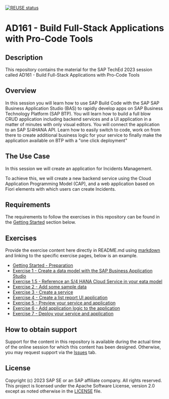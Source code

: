 [![REUSE status](https://api.reuse.software/badge/github.com/SAP-samples/teched2023-AD161)](https://api.reuse.software/info/github.com/SAP-samples/teched2023-AD161)

# AD161 - Build Full-Stack Applications with Pro-Code Tools

## Description

This repository contains the material for the SAP TechEd 2023 session called AD161 - Build Full-Stack Applications with Pro-Code Tools

## Overview

In this session you will learn how to use SAP Build Code with the SAP SAP Business Application Studio (BAS) to rapidly develop apps on SAP Business
Technology Platform (SAP BTP). You will learn how to build a full blow CRUD application including backend services and a UI application in a matter of minutes with only visual editors. You will connect the application to an SAP S/4HANA API. Learn how to easily switch to code, work on from there to create additional business logic for your service to finally make the application available on BTP with a "one click deployment"

## The Use Case

In this session we will create an application for Incidents Management.

To achieve this, we will create a new backend service using the Cloud Application Programming Model (CAP), and a web application based on Fiori elements with which users can create Incidents.

## Requirements

The requirements to follow the exercises in this repository can be found in the [Getting Started](exercises/ex0/) section below.

## Exercises

Provide the exercise content here directly in README.md using [markdown](https://guides.github.com/features/mastering-markdown/) and linking to the specific exercise pages, below is an example.

- [Getting Started - Preparation](exercises/ex0/README.md)
- [Exercise 1 - Create a data model with the SAP Business Application Studio ](exercises/ex1/README.md)
- [Exercise 1.5 - Reference an S/4 HANA Cloud Service in your eata model ](exercises/ex1.5/README.md)
- [Exercise 2 - Add some sample data ](exercises/ex2/README.md)
- [Exercise 3 - Create a service ](exercises/ex3/README.md)
- [Exercise 4 - Create a list report UI application ](exercises/ex4/README.md)
- [Exercise 5 - Preview your service and application ](exercises/ex5/README.md)
- [Exercise 6 - Add application logic to the application ](exercises/ex6/README.md)
- [Exercise 7 - Deploy your service and application ](exercises/ex7/README.md)

## How to obtain support

Support for the content in this repository is available during the actual time of the online session for which this content has been designed. Otherwise, you may request support via the [Issues](../../issues) tab.

## License
Copyright (c) 2023 SAP SE or an SAP affiliate company. All rights reserved. This project is licensed under the Apache Software License, version 2.0 except as noted otherwise in the [LICENSE](LICENSES/Apache-2.0.txt) file.
